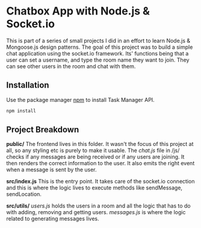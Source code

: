 # Chatbox App with Node.js & Socket.io
This is part of a series of small projects I did in an effort to learn Node.js & Mongoose.js design patterns. The goal of this project was to build a simple chat application using the socket.io framework. Its' functions being that a user can set a username, and type the room name they want to join. They can see other users in the room and chat with them.

## Installation

Use the package manager [npm](https://nodejs.org/en/)  to install Task Manager API.

```bash
npm install
```

## Project Breakdown

**public/**
The frontend lives in this folder. It wasn't the focus of this project at all, so any styling etc is purely to make it usable.
The *chat.js* file in /js/ checks if any messages are being received or if any users are joining. It then renders the correct information to the user. It also emits the right event when a message is sent by the user.

**src/index.js**
This is the entry point. It takes care of the socket.io connection and this is where the logic lives to execute methods like sendMessage, sendLocation.

**src/utils/**
*users.js* holds the users in a room and all the logic that has to do with adding, removing and getting users.
*messages.js* is where the logic related to generating messages lives.